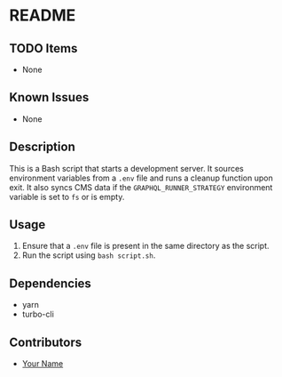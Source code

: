 # README

## TODO Items
- None

## Known Issues
- None

## Description
This is a Bash script that starts a development server. It sources environment variables from a `.env` file and runs a cleanup function upon exit. It also syncs CMS data if the `GRAPHQL_RUNNER_STRATEGY` environment variable is set to `fs` or is empty.

## Usage
1. Ensure that a `.env` file is present in the same directory as the script.
2. Run the script using `bash script.sh`.

## Dependencies
- yarn
- turbo-cli

## Contributors
- [Your Name](https://github.com/yourusername)